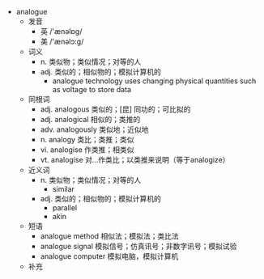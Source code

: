 - analogue
  - 发音
    - 英 /'ænəlɒg/
    - 美 /'ænəlɔ:g/
  - 词义
    - n. 类似物；类似情况；对等的人
    - adj. 类似的；相似物的；模拟计算机的
      - analogue technology uses changing physical quantities such as  voltage  to store data
  - 同根词
    - adj. analogous 类似的；[昆] 同功的；可比拟的
    - adj. analogical 相似的；类推的
    - adv. analogously 类似地；近似地
    - n. analogy 类比；类推；类似
    - vi. analogise 作类推；相类似
    - vt. analogise 对…作类比；以类推来说明（等于analogize）
  - 近义词
    - n. 类似物；类似情况；对等的人
      - similar
    - adj. 类似的；相似物的；模拟计算机的
      - parallel
      - akin
  - 短语
    - analogue method 相似法；模拟法；类比法
    - analogue signal 模拟信号；仿真讯号；非数字讯号；模拟试验
    - analogue computer 模拟电脑，模拟计算机
  - 补充